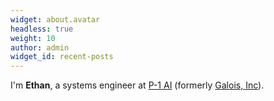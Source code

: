 ```yaml
---
widget: about.avatar
headless: true
weight: 10
author: admin
widget_id: recent-posts
---
```

I'm **Ethan**, a systems engineer at [P-1 AI](https://p-1.ai/) (formerly [Galois, Inc](https://galois.com/)).
